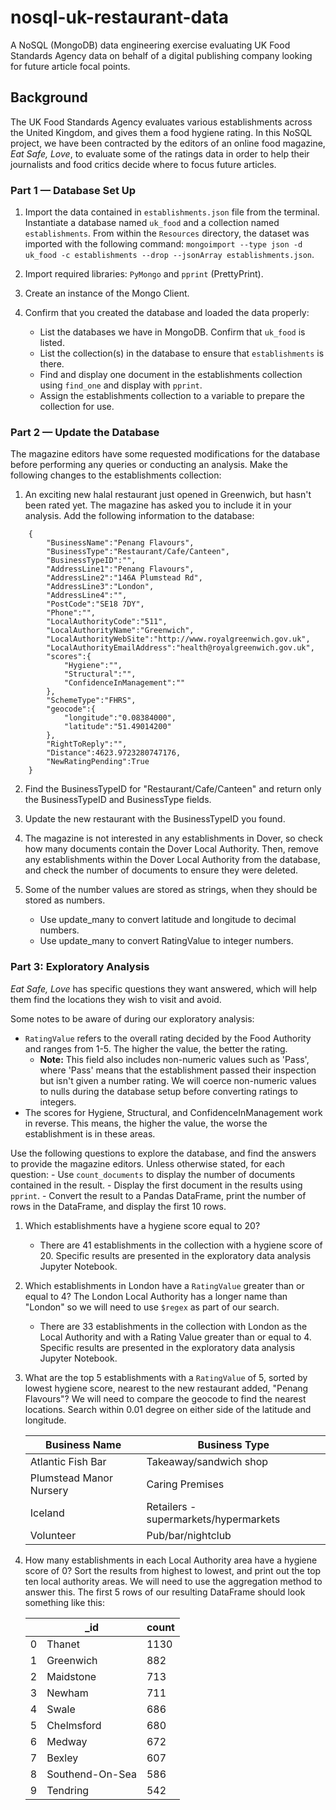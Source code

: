 # nosql-uk-restaurant-data
A NoSQL (MongoDB) data engineering exercise evaluating UK Food Standards Agency data on behalf of a digital publishing company looking for future article focal points.

## Background
The UK Food Standards Agency evaluates various establishments across the United Kingdom, and gives them a food hygiene rating. In this NoSQL project, we have been contracted by the editors of an online food magazine, _Eat Safe, Love_, to evaluate some of the ratings data in order to help their journalists and food critics decide where to focus future articles.

### Part 1 — Database Set Up
1. Import the data contained in `establishments.json` file from the terminal. Instantiate a database named `uk_food` and a collection named `establishments`. From within the `Resources` directory, the dataset was imported with the following command: `mongoimport --type json -d uk_food -c establishments --drop --jsonArray establishments.json`.

2. Import required libraries: `PyMongo` and `pprint` (PrettyPrint).

3. Create an instance of the Mongo Client.

4. Confirm that you created the database and loaded the data properly:
    - List the databases we have in MongoDB. Confirm that `uk_food` is listed.
    - List the collection(s) in the database to ensure that `establishments` is there.
    - Find and display one document in the establishments collection using `find_one` and display with `pprint`.
    - Assign the establishments collection to a variable to prepare the collection for use.

### Part 2 — Update the Database
The magazine editors have some requested modifications for the database before performing any queries or conducting an analysis. Make the following changes to the establishments collection:

1. An exciting new halal restaurant just opened in Greenwich, but hasn't been rated yet. The magazine has asked you to include it in your analysis. Add the following information to the database:
```
    {
        "BusinessName":"Penang Flavours",
        "BusinessType":"Restaurant/Cafe/Canteen",
        "BusinessTypeID":"",
        "AddressLine1":"Penang Flavours",
        "AddressLine2":"146A Plumstead Rd",
        "AddressLine3":"London",
        "AddressLine4":"",
        "PostCode":"SE18 7DY",
        "Phone":"",
        "LocalAuthorityCode":"511",
        "LocalAuthorityName":"Greenwich",
        "LocalAuthorityWebSite":"http://www.royalgreenwich.gov.uk",
        "LocalAuthorityEmailAddress":"health@royalgreenwich.gov.uk",
        "scores":{
            "Hygiene":"",
            "Structural":"",
            "ConfidenceInManagement":""
        },
        "SchemeType":"FHRS",
        "geocode":{
            "longitude":"0.08384000",
            "latitude":"51.49014200"
        },
        "RightToReply":"",
        "Distance":4623.9723280747176,
        "NewRatingPending":True
    }
```

2. Find the BusinessTypeID for "Restaurant/Cafe/Canteen" and return only the BusinessTypeID and BusinessType fields.

3. Update the new restaurant with the BusinessTypeID you found.

4. The magazine is not interested in any establishments in Dover, so check how many documents contain the Dover Local Authority. Then, remove any establishments within the Dover Local Authority from the database, and check the number of documents to ensure they were deleted.

5. Some of the number values are stored as strings, when they should be stored as numbers.

    - Use update_many to convert latitude and longitude to decimal numbers.
    - Use update_many to convert RatingValue to integer numbers.
    
### Part 3: Exploratory Analysis
_Eat Safe, Love_ has specific questions they want answered, which will help them find the locations they wish to visit and avoid.

Some notes to be aware of during our exploratory analysis:

- `RatingValue` refers to the overall rating decided by the Food Authority and ranges from 1-5. The higher the value, the better the rating.
    - **Note:** This field also includes non-numeric values such as 'Pass', where 'Pass' means that the establishment passed their inspection but isn't given a number rating. We will coerce non-numeric values to nulls during the database setup before converting ratings to integers.
- The scores for Hygiene, Structural, and ConfidenceInManagement work in reverse. This means, the higher the value, the worse the establishment is in these areas.

Use the following questions to explore the database, and find the answers to provide the magazine editors. Unless otherwise stated, for each question:
    - Use `count_documents` to display the number of documents contained in the result.
    - Display the first document in the results using `pprint`.
    - Convert the result to a Pandas DataFrame, print the number of rows in the DataFrame, and display the first 10 rows.

1. Which establishments have a hygiene score equal to 20?
    - There are 41 establishments in the collection with a hygiene score of 20. Specific results are presented in the exploratory data analysis Jupyter Notebook.

2. Which establishments in London have a `RatingValue` greater than or equal to 4? The London Local Authority has a longer name than "London" so we will need to use `$regex` as part of our search.
    - There are 33 establishments in the collection with London as the Local Authority and with a Rating Value greater than or equal to 4. Specific results are presented in the exploratory data analysis Jupyter Notebook.

3. What are the top 5 establishments with a `RatingValue` of 5, sorted by lowest hygiene score, nearest to the new restaurant added, "Penang Flavours"? We will need to compare the geocode to find the nearest locations. Search within 0.01 degree on either side of the latitude and longitude.

    | Business Name | Business Type |
    |---------------|---------------|
    | Atlantic Fish Bar | Takeaway/sandwich shop |
    | Plumstead Manor Nursery | Caring Premises | 
    | Iceland | Retailers - supermarkets/hypermarkets | 
    | Volunteer | Pub/bar/nightclub |

4. How many establishments in each Local Authority area have a hygiene score of 0? Sort the results from highest to lowest, and print out the top ten local authority areas. We will need to use the aggregation method to answer this. The first 5 rows of our resulting DataFrame should look something like this:

    |   | \_id | count |
    |---|------|-------|
    | 0 | Thanet | 1130 |
    | 1 | Greenwich | 882 |
    | 2 | Maidstone | 713 |
    | 3 | Newham | 711 |
    | 4 | Swale | 686 |
    | 5 | Chelmsford | 680 |
    | 6 | Medway | 672 |
    | 7 | Bexley | 607 |
    | 8 | Southend-On-Sea | 586 |
    | 9 | Tendring | 542 |

